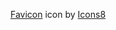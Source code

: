 
<a target="_blank" href="https://icons8.com/icons/set/manager">Favicon</a> icon by <a target="_blank" href="https://icons8.com">Icons8</a>